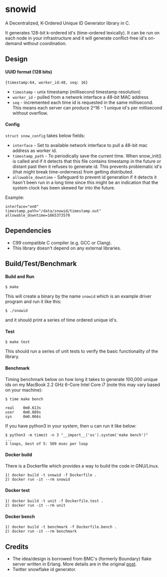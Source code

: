# snowid

A Decentralized, K-Ordered Unique ID Generator library in C.

It generates 128-bit k-ordered id's (time-ordered lexically). It can be run on each node in your
infrastructure and it will generate conflict-free id's on-demand without coordination.

## Design

#### UUID format (128 bits)

```
{timestamp:64, worker_id:48, seq: 16}
```

* `timestamp` - unix timestamp (millisecond timestamp resolution)
* `worker_id` - pulled from a network interface a 48-bit MAC address
* `seq` - incremented each time id is requested in the same millisecond. This means each server can produce 2^16 - 1 unique id's per millisecond without overflow.

#### Config

`struct snow_config` takes below fields:

* `interface` - Set to available network interface to pull a 48-bit mac address as worker id.
* `timestamp_path` - To periodically save the current time. When snow_init() is called and if it detects
that this file contains timestamp in the future or distant past then it refuses to generate id. This prevents problematic id's (that might break time-orderness) from getting distributed.
* `allowable_downtime` - Safeguard to prevent id generation if it detects it hasn't been run in a long time
since this might be an indication that the system clock has been skewed far into the future.

Example:
```
interface="en0"
timestamp_path="/data/snowid/timestamp.out"
allowable_downtime=1665373570
```

## Dependencies

* C99 compatible C compiler (e.g. GCC or Clang).
* This library doesn't depend on any external libraries.

## Build/Test/Benchmark

#### Build and Run

```
$ make
```
This will create a binary by the name `snowid` which is an example driver program and run it like this:
```
$ ./snowid
```
and it should print a series of time ordered unique id's.

#### Test

```
$ make test
```
This should run a series of unit tests to verify the basic functionality of the library.

#### Benchmark

Timing benchmark below on how long it takes to generate 100,000 unique ids on my MacBook 2.2 GHz 6-Core Intel Core i7 (note this may vary based on your machine):

```
$ time make bench

real    0m0.613s
user    0m0.089s
sys     0m0.066s
```

If you have python3 in your system, then u can run it like below:

```
$ python3 -m timeit -n 3 "__import__('os').system('make bench')"
...
3 loops, best of 5: 509 msec per loop
```

#### Docker build

There is a Dockerfile which provides a way to build the code in GNU/Linux.

```
1) docker build -t snowid -f Dockerfile .
2) docker run -it --rm snowid
```

#### Docker test

```
1) docker build -t unit -f Dockerfile.test .
2) docker run -it --rm unit
```

#### Docker bench

```
1) docker build -t benchmark -f Dockerfile.bench .
2) docker run -it --rm benchmark
```

## Credits

* The idea/design is borrowed from BMC's (formerly Boundary) flake server written in Erlang.
More details are in the original [post](http://archive.is/2015.07.08-082503/http://www.boundary.com/blog/2012/01/flake-a-decentralized-k-ordered-unique-id-generator-in-erlang/).
* Twitter snowflake id generator.
